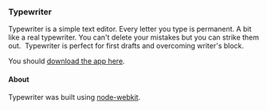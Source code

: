 ### Typewriter

Typewriter is a simple text editor. Every letter you type is permanent. A bit like a real typewriter. You can't delete your mistakes but you can strike them out.
﻿
Typewriter is perfect for first drafts and overcoming writer's block.

You should [download the app here](http://llllll.li/typewriter/).

#### About

Typewriter was built using [node-webkit](https://github.com/rogerwang/node-webkit).